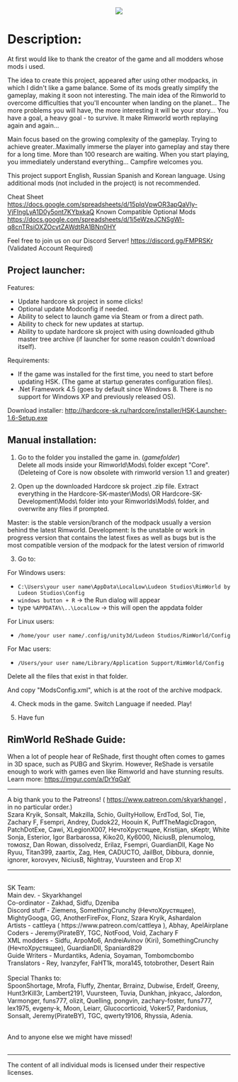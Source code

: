 <center><img src="http://s008.radikal.ru/i304/1512/b8/e77f133acb4e.gif"></center>

# Description:

At first would like to thank the creator of the game and all modders whose mods i used.

The idea to create this project, appeared after using other modpacks, in which I didn't like a game balance. Some of its mods greatly simplify the gameplay, making it soon not interesting.
The main idea of the Rimworld to overcome difficulties that you'll encounter when landing on the planet... The more problems you will have, the more interesting it will be your story... You have a goal, a heavy goal - to survive. It make Rimworld worth replaying again and again...

Main focus based on the growing complexity of the gameplay. Trying to achieve greater..Maximally immerse the player into gameplay and stay there for a long time. More than 100 research are waiting. When you start playing, you immediately understand everything... Campfire welcomes you.

This project support English, Russian Spanish and Korean language.
Using additional mods (not included in the project) is not recommended.

Cheat Sheet
https://docs.google.com/spreadsheets/d/15plqVpwOR3apQaVIy-VjFIngLyA1D0y5ont7KYbxkaQ
Known Compatible Optional Mods
https://docs.google.com/spreadsheets/d/1i5eWzeJCNSgWl-q8cnTRsiOXZOcvtZAWdtRA1BNn0HY

Feel free to join us on our Discord Server!
https://discord.gg/FMPRSKr
(Validated Account Required)

## Project launcher:

Features:
- Update hardcore sk project in some clicks!
- Optional update Modconfig if needed.
- Ability to select to launch game via Steam or from a direct path.
- Ability to check for new updates at startup.
- Ability to update hardcore sk project with using downloaded github master tree archive (if launcher for some reason couldn't download itself).

Requirements:
- If the game was installed for the first time, you need to start before updating HSK. (The game at startup generates configuration files).
- .Net Framework 4.5 (goes by default since Windows 8. There is no support for Windows XP and previously released OS).

Download installer: http://hardcore-sk.ru/hardcore/installer/HSK-Launcher-1.6-Setup.exe

## Manual installation:

1. Go to the folder you installed the game in. (*gamefolder*)    
Delete all mods inside your Rimworld\Mods\ folder except "Core". (Deleteing of Core is now obsolete with rimworld version 1.1 and greater)

2. Open up the downloaded Hardcore sk project .zip file.
Extract everything in the Hardcore-SK-master\Mods\ OR Hardcore-SK-Development\Mods\ folder into your Rimworlds\Mods\ folder, and overwrite any files if prompted.

Master: is the stable version/branch of the modpack usually a version behind the latest Rimworld. 
Development: Is the unstable or work in progress version that contains the latest fixes as well as bugs but is the most compatible version of the modpack for the latest version of rimworld

3. Go to:

For Windows users:
- `C:\Users\your user name\AppData\LocalLow\Ludeon Studios\RimWorld by Ludeon Studios\Config`
- `windows button + R` -> the Run dialog will appear
- type `%APPDATA%\..\LocalLow` -> this will open the appdata folder

For Linux users:
- `/home/your user name/.config/unity3d/Ludeon Studios/RimWorld/Config`

For Mac users:
- `/Users/your user name/Library/Application Support/RimWorld/Config`

Delete all the files that exist in that folder.

And copy "ModsConfig.xml", which is at the root of the archive modpack.

4. Check mods in the game. Switch Language if needed. Play!

5. Have fun <i class="fa fa-smile-o"></i>   

## RimWorld ReShade Guide:
When a lot of people hear of ReShade, first thought often comes to games in 3D space, such as PUBG and Skyrim. However, ReShade is versatile enough to work with games even like Rimworld and have stunning results.
Learn more: https://imgur.com/a/DrYqGaY

____
A big thank you to the Patreons! ( https://www.patreon.com/skyarkhangel , in no particular order.)
<br>Szara Kryik, Sonsalt, Makzilla, Schio, GuiltyHollow, ErdTod, Sol, Tie, Zachary F, Fsempri, Andrey, Dudok22, Hoouin K, PuffTheMagicDragon,
PatchDotExe, Cawi, XLegionX007, НечтоХрустящее, Kristijan, sKeptr, White Sonja, Esterior, Igor Barbarossa, Kiko20, Ky6000, NiciusB, plenumolog, томαѕz, Dan Rowan, dissolvedz, Erilaz, Fsempri, GuardianDll, Kage No Ryuu, Titan399, zaartix, Zag, Нея, CADUCTO, JailBot, Dibbura, donnie, ignorer, korovyev, NiciusB, Nightray, Vuursteen and Егор Х! 
____
<br>
SK Team:
<br>Main dev. - Skyarkhangel
<br>Co-ordinator - Zakhad, Sidfu, Dzeniba
<br>Discord stuff - Ziemens, SomethingCrunchy (НечтоХрустящее), MightyGooga, GG, AnotherFireFox, Flonz, Szara Kryik, Ashardalon
<br>Artists - cattleya ( https://www.patreon.com/cattleya ), Abhay, ApelAirplane
<br>Coders - Jeremy(PirateBY, TGC, NotFood, Void, Zachary F
<br>XML modders - Sidfu, ArpoMo6, AndreiAvinov (Kiri), SomethingCrunchy (НечтоХрустящее), GuardianDll, Spaniard829 
<br>Guide Writers - Murdantiks, Adenia, Soyaman, Tombomcbombo
<br>Translators - Rey, Ivanzyfer, FaHT1k, mora145, totobrother, Desert Rain
<br>
<br>
Special Thanks to:
<br>SpoonShortage, Mrofa, Fluffy, Zhentar, Brrainz, Dubwise, Erdelf, Greeny, Hunt3rKill3r, Lambert2191, Vuursteen, Tuvia, Dunkhan, jnkyacc, Jalordon, Varmonger, funs777, olizit, Quelling, pongvin, zachary-foster, funs777, lex1975, evgeny-k, Moon, Leiarr, Glucocorticoid, Voker57, Pardonius, Sonsalt, Jeremy(PirateBY), TGC, qwerty19106, Rhyssia, Adenia.

<br>And to anyone else we might have missed!
<br>
<br>
____

The content of all individual mods is licensed under their respective licenses.

